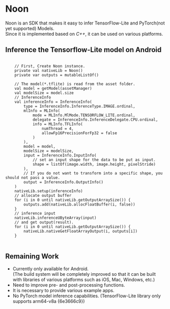 # Noon
Noon is an SDK that makes it easy to infer TensorFlow-Lite and PyTorch(not yet supported) Models.    
Since it is implemented based on *C++*, it can be used on various platforms.

## Inference the Tensorflow-Lite model on Android
<pre>
<code>
    // First, Create Noon instance.
    private val nativeLib = Noon()
    private var outputs = mutableListOf<FloatArray>() 
    
    // The model(*.tflite) is read from the asset folder.
    val model = getModel(assetManager) 
    val modelSize = model.size
    // InferenceInfo
    val inferenceInfo = InferenceInfo(
        type = InferenceInfo.InferenceType.IMAGE.ordinal,
        mlInfo = MLInfo(
            mode = MLInfo.MlMode.TENSORFLOW_LITE.ordinal,
            delegate = InferenceInfo.InferenceDelegate.CPU.ordinal,
            info = MLInfo.TFLInfo(
                numThread = 4,
                allowFp16PrecisionForFp32 = false
            )
        ),
        model = model,
        modelSize = modelSize,
        input = InferenceInfo.InputInfo(
            // set an input shape for the data to be put as input.
            shape = listOf(image.width, image.height, pixelStride)
        ),
        // If you do not want to transform into a specific shape, you should not pass a value.
        output = InferenceInfo.OutputInfo()
    )
    nativeLib.setup(inferenceInfo)
    // allocate output buffer
    for (i in 0 until nativeLib.getOutputArraySize()) {
        outputs.add(nativeLib.allocFloatBuffer(i, false))
    }
    // inference input
    nativeLib.inferenceUByteArray(input)
    // and get output(result).
    for (i in 0 until nativeLib.getOutputArraySize()) {
        nativeLib.nativeGetFloatArrayOutput(i, outputs[i])
    }
</code>
</pre>

## Remaining Work
- Currently only available for Android.    
  (The build system will be completely improved so that it can be built with libraries of various platforms such as iOS, Mac, Windows, etc.)
- Need to improve pre- and post-processing functions.
- It is necessary to provide various example apps.
- No PyTorch model inference capabilities.
  (TensorFlow-Lite library only supports arm64-v8a {6e3666c9})
